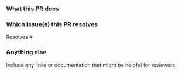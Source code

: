 ### What this PR does

### Which issue(s) this PR resolves

Resolves #

### Anything else

Include any links or documentation that might be helpful for reviewers.
